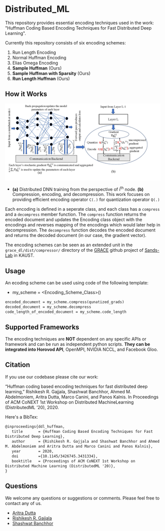 # Distributed_ML
This repository provides essential encoding techniques used in the work: "Huffman Coding Based Encoding Techniques for Fast Distributed Deep Learning". 

Currently this repository consists of six encoding schemes:
1. Run Length Encoding
2. Normal Huffman Encoding
3. Elias Omega Encoding
4. **Sample Huffman** (Ours)
5. **Sample Huffman with Sparsity** (Ours)
6. **Run Length Huffman** (Ours)

## How it Works

![alttext](encode_dnn.jpg)
* **(a)** Distributed DNN training from the perspective of i<sup>th</sup> node. **(b)** Compression, encoding, and decompression. This work focuses on providing efficient encoding operator `C(.)` for quantization operator `Q(.)`

Each encoding is  defined in a seperate class, and each class has a `compress` and a `decompress` member function. The `compress` function returns the encoded document and updates the Encoding class object with the encodings and reverses mapping of the encodings which would later help in decompression. The `decompress` function decodes the encoded document and returns the decoded document (in our case, the gradient vector).

The encoding schemes can be seen as an extended unit in  the `grace_dl/dist/compressor/` directory 
 of the [GRACE](https://github.com/sands-lab/grace/) github project  of [Sands-Lab](https://sands.kaust.edu.sa/) in KAUST.



## Usage
An ecoding scheme can be used using code of the following template:

* my_scheme = <Encoding_Scheme_Class>()
```
encoded_document = my_scheme.compress(qunatized_grads)
decoded_document = my_scheme.decompress
code_length_of_encoded_document = my_scheme.code_length
```

## Supported Frameworks
The encoding techniques are **NOT** dependent on any specific APIs or framework and can be run as independent python scripts. **They can be integrated into Horovod API**, OpenMPI, NVIDIA NCCL, and Facebook Gloo.

## Citation
If you use our codebase please cite our work:

“Huffman coding based encoding techniques for fast distributed deep learning,” Rishikesh R. Gajjala, Shashwat Banchhor, Ahmed M. Abdelmoniem, Aritra Dutta, Marco Canini, and Panos Kalnis. In Proceedings of ACM CoNEXT 1st Workshop on Distributed MachineLearning (DistributedML ’20), 2020.

Here's a BibTex:
``` 
@inproceedings{ddl_huffman,
   title       = {Huffman Coding Based Encoding Techniques for Fast Distributed Deep Learning},
   author      = {Rishikesh R. Gajjala and Shashwat Banchhor and Ahmed M. Abdelmoniem and Aritra Dutta and Marco Canini and Panos Kalnis},
   year        = 2020,
   doi         ={10.1145/3426745.3431334},
   booktitle   = {Proceedings of ACM CoNEXT 1st Workshop on Distributed Machine Learning (DistributedML '20)},
}
```

## Questions
We welcome any questions or suggestions or comments. Please feel free to contact any of us. 
* [Aritra Dutta](mailto:aritra.dutta@kaust.edu.sa)
* [Rishikesh R. Gajjala](mailto:gsmrishi@gmail.com)
* [Shashwat Banchhor](mailto:shashwatbanchhor12@gmail.com)


